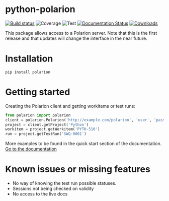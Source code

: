 # python-polarion
[![Build status](https://dev.azure.com/jraemaekers/Python%20Polarion/_apis/build/status/Python%20Polarion-Python%20package-CI)](https://dev.azure.com/jraemaekers/Python%20Polarion/_build/latest?definitionId=2)
![Coverage](https://img.shields.io/azure-devops/coverage/jraemaekers/Python%20Polarion/2)
![Test](https://img.shields.io/azure-devops/tests/jraemaekers/Python%20Polarion/2)
[![Documentation Status](https://readthedocs.org/projects/python-polarion/badge/?version=latest)](https://python-polarion.readthedocs.io/en/latest/?badge=latest)
[![Downloads](https://pepy.tech/badge/polarion)](https://pepy.tech/project/polarion)



This package allows access to a Polarion server.
Note that this is the first release and that updates will change the interface in the near future.

# Installation

```
pip install polarion
```

# Getting started

Creating the Polarion client and getting workitems or test runs:

```python
from polarion import polarion
client = polarion.Polarion('http://example.com/polarion', 'user', 'password')
project = client.getProject('Python')
workitem = project.getWorkitem('PYTH-510')
run = project.getTestRun('SWQ-0001')
```


More examples to be found in the quick start section of the documentation.
[Go to the documentation](https://python-polarion.readthedocs.io/)

# Known issues or missing features
- No way of knowing the test run possible statuses.
- Sessions not being checked on validity
- No access to the live docs


